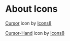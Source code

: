 # About Icons

[Cursor](https://icons8.com/icon/59799/hand-cursor) icon by [Icons8](https://icons8.com)

[Cursor-Hand](https://icons8.com/icon/71212/cursor) icon by [Icons8](https://icons8.com)
